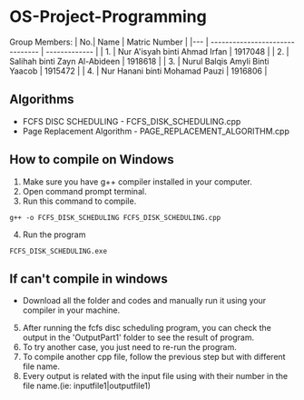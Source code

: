 # OS-Project-Programming

Group Members:
| No.| Name                            | Matric Number |
|--- | ------------------------------- | ------------- |
| 1. | Nur A'isyah binti Ahmad Irfan   | 1917048       |
| 2. | Salihah binti Zayn Al-Abideen   | 1918618       |
| 3. | Nurul Balqis Amyli Binti Yaacob | 1915472       |
| 4. | Nur Hanani binti Mohamad Pauzi  | 1916806       |


## Algorithms

- FCFS DISC SCHEDULING - FCFS_DISK_SCHEDULING.cpp
- Page Replacement Algorithm - PAGE_REPLACEMENT_ALGORITHM.cpp

## How to compile on Windows

1. Make sure you have g++ compiler installed in your computer.
2. Open command prompt terminal.
3. Run this command to compile.

```
g++ -o FCFS_DISK_SCHEDULING FCFS_DISK_SCHEDULING.cpp
```

4. Run the program

```
FCFS_DISK_SCHEDULING.exe
```

## If can't compile in windows

- Download all the folder and codes and manually run it using your compiler in your machine.

5. After running the fcfs disc scheduling program, you can check the output in the 'OutputPart1' folder to see the result of program.
6. To try another case, you just need to re-run the program.
7. To compile another cpp file, follow the previous step but with different file name.
8. Every output is related with the input file using with their number in the file name.(ie: inputfile1|outputfile1)
